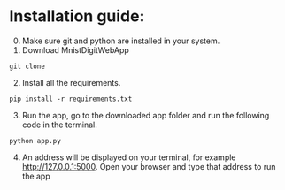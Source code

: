 # Installation guide:
0. Make sure git and python are installed in your system.
1. Download MnistDigitWebApp
```
git clone
```
2. Install all the requirements.
```
pip install -r requirements.txt
```
3. Run the app, go to the downloaded app folder and run the following code in the terminal.
```
python app.py
```
4. An address will be displayed on your terminal, for example http://127.0.0.1:5000.
Open your browser and type that address to run the app
